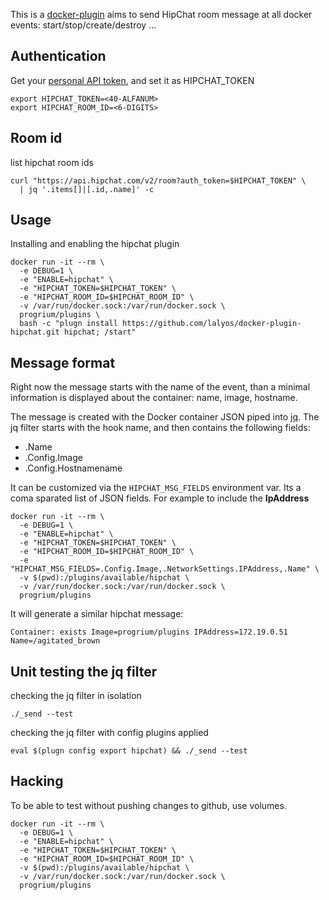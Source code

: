 This is a [docker-plugin](https://github.com/progrium/docker-plugins) aims
to send HipChat room message at all docker events: start/stop/create/destroy ...

## Authentication

Get your [personal API token](https://sequenceiq.hipchat.com/account/api), and
set it as HIPCHAT_TOKEN

```
export HIPCHAT_TOKEN=<40-ALFANUM>
export HIPCHAT_ROOM_ID=<6-DIGITS>
```

## Room id

list hipchat room ids
```
curl "https://api.hipchat.com/v2/room?auth_token=$HIPCHAT_TOKEN" \
  | jq '.items[]|[.id,.name]' -c
```

## Usage

Installing and enabling the hipchat plugin
```
docker run -it --rm \
  -e DEBUG=1 \
  -e "ENABLE=hipchat" \
  -e "HIPCHAT_TOKEN=$HIPCHAT_TOKEN" \
  -e "HIPCHAT_ROOM_ID=$HIPCHAT_ROOM_ID" \
  -v /var/run/docker.sock:/var/run/docker.sock \
  progrium/plugins \
  bash -c "plugn install https://github.com/lalyos/docker-plugin-hipchat.git hipchat; /start"
```

## Message format

Right now the message starts with the name of the event, than a minimal
information is displayed about the container: name, image, hostname.

The message is created with the Docker container JSON piped into [jq](http://stedolan.github.io/jq/). The jq filter starts with the hook name,
and then contains the following fields:

- .Name  
- .Config.Image
- .Config.Hostnamename

It can be customized via the `HIPCHAT_MSG_FIELDS` environment var. Its a coma
sparated list of JSON fields. For example to include the **IpAddress**

```
docker run -it --rm \
  -e DEBUG=1 \
  -e "ENABLE=hipchat" \
  -e "HIPCHAT_TOKEN=$HIPCHAT_TOKEN" \
  -e "HIPCHAT_ROOM_ID=$HIPCHAT_ROOM_ID" \
  -e "HIPCHAT_MSG_FIELDS=.Config.Image,.NetworkSettings.IPAddress,.Name" \
  -v $(pwd):/plugins/available/hipchat \
  -v /var/run/docker.sock:/var/run/docker.sock \
  progrium/plugins
```

It will generate a similar hipchat message:
```
Container: exists Image=progrium/plugins IPAddress=172.19.0.51 Name=/agitated_brown
```

## Unit testing the jq filter

checking the jq filter in isolation
```
./_send --test
```

checking the jq filter with config plugins applied
```
eval $(plugn config export hipchat) && ./_send --test
```

## Hacking

To be able to test without pushing changes to github, use volumes.
```
docker run -it --rm \
  -e DEBUG=1 \
  -e "ENABLE=hipchat" \
  -e "HIPCHAT_TOKEN=$HIPCHAT_TOKEN" \
  -e "HIPCHAT_ROOM_ID=$HIPCHAT_ROOM_ID" \
  -v $(pwd):/plugins/available/hipchat \
  -v /var/run/docker.sock:/var/run/docker.sock \
  progrium/plugins
```
